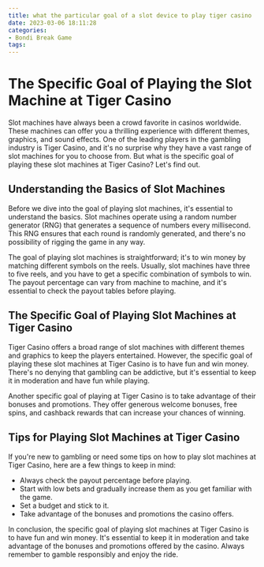 ```yaml
---
title: what the particular goal of a slot device to play tiger casino
date: 2023-03-06 18:11:28
categories:
- Bondi Break Game
tags:
---
```



# The Specific Goal of Playing the Slot Machine at Tiger Casino


Slot machines have always been a crowd favorite in casinos worldwide. These machines can offer you a thrilling experience with different themes, graphics, and sound effects. One of the leading players in the gambling industry is Tiger Casino, and it's no surprise why they have a vast range of slot machines for you to choose from. But what is the specific goal of playing these slot machines at Tiger Casino? Let's find out.

## Understanding the Basics of Slot Machines

Before we dive into the goal of playing slot machines, it's essential to understand the basics. Slot machines operate using a random number generator (RNG) that generates a sequence of numbers every millisecond. This RNG ensures that each round is randomly generated, and there's no possibility of rigging the game in any way.

The goal of playing slot machines is straightforward; it's to win money by matching different symbols on the reels. Usually, slot machines have three to five reels, and you have to get a specific combination of symbols to win. The payout percentage can vary from machine to machine, and it's essential to check the payout tables before playing.

## The Specific Goal of Playing Slot Machines at Tiger Casino

Tiger Casino offers a broad range of slot machines with different themes and graphics to keep the players entertained. However, the specific goal of playing these slot machines at Tiger Casino is to have fun and win money. There's no denying that gambling can be addictive, but it's essential to keep it in moderation and have fun while playing.

Another specific goal of playing at Tiger Casino is to take advantage of their bonuses and promotions. They offer generous welcome bonuses, free spins, and cashback rewards that can increase your chances of winning.

## Tips for Playing Slot Machines at Tiger Casino

If you're new to gambling or need some tips on how to play slot machines at Tiger Casino, here are a few things to keep in mind:

- Always check the payout percentage before playing.
- Start with low bets and gradually increase them as you get familiar with the game.
- Set a budget and stick to it.
- Take advantage of the bonuses and promotions the casino offers.

In conclusion, the specific goal of playing slot machines at Tiger Casino is to have fun and win money. It's essential to keep it in moderation and take advantage of the bonuses and promotions offered by the casino. Always remember to gamble responsibly and enjoy the ride.